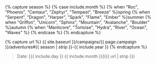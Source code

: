 {% capture season %}
{% case include.month %}
{% when "Roc", "Phoenix", "Centaur", "Zephyr", "Tempest", "Breeze" %}spring
{% when "Serpent", "Dragon", "Harper", "Spark", "Flame", "Ember" %}summer
{% when "Griffon", "Unicorn", "Sphinx", "Mountain", "Avalanche", "Boulder" %}autumn
{% when "Manticore", "Tortoise", "Hydra", "River", "Ocean", "Waves" %}
{% endcase %}
{% endcapture %}

{% capture url %}
{{ site.baseurl }}/campaigns/{{ page.campaign }}/adventures#{{ season | strip }}-{{ include.year }}
{% endcapture %}

> Date: [{{ include.day }} {{ include.month }}]({{ url | strip }})
